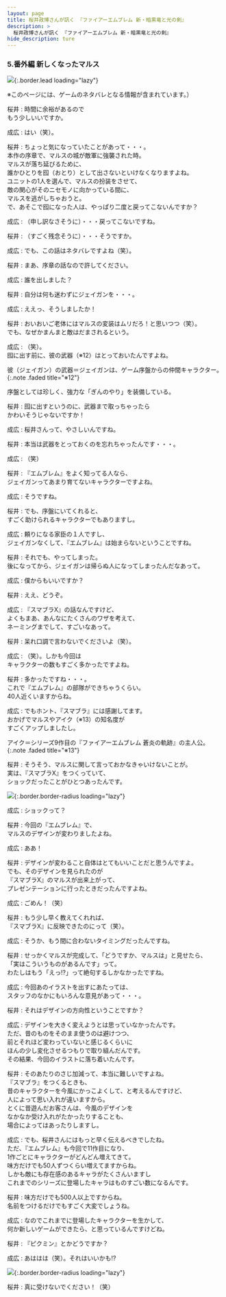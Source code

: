 ```yaml
---
layout: page
title: 桜井政博さんが訊く 『ファイアーエムブレム 新・暗黒竜と光の剣』
description: >
  桜井政博さんが訊く 『ファイアーエムブレム 新・暗黒竜と光の剣』
hide_description: ture
---
```


### 5.番外編 新しくなったマルス

![](/interviews/jp/nds/XXXX/vol1/img/mainvisual5.jpg){:.border.lead loading="lazy"}

※このページには、ゲームのネタバレとなる情報が含まれています。）

桜井
: 時間に余裕があるので<br>もう少しいいですか。

成広
: はい（笑）。	

桜井
: ちょっと気になっていたことがあって・・・。<br>本作の序章で、マルスの城が敵軍に強襲された時。<br>マルスが落ち延びるために、<br>誰かひとりを囮（おとり）として出さないといけなくなりますよね。<br>ユニットの1人を選んで、マルスの扮装をさせて、<br>敵の関心がそのニセモノに向かっている間に、<br>マルスを逃がしちゃおうと。<br>で、あそこで囮になった人は、やっぱり二度と戻ってこないんですか？

成広
: （申し訳なさそうに）・・・戻ってこないですね。

桜井
: （すごく残念そうに）・・・そうですか。

成広
: でも、この話はネタバレですよね（笑）。

桜井
: まあ、序章の話なので許してください。

成広
: 誰を出しました？

桜井
: 自分は何も迷わずにジェイガンを・・・。

成広
: ええっ、そうしましたか！

桜井
: おいおいご老体にはマルスの変装はムリだろ！と思いつつ（笑）。<br>でも、なぜかまんまと敵はだまされるという。

	

成広
: （笑）。<br>囮に出す前に、彼の武器（※12）はとっておいたんですよね。


 彼（ジェイガン）の武器＝ジェイガンは、ゲーム序盤からの仲間キャラクター。
{:.note .faded title="※12"}

序盤としては珍しく、強力な「ぎんのやり」を装備している。


桜井
: 囮に出すというのに、武器まで取っちゃったら<br>かわいそうじゃないですか！

成広
: 桜井さんって、やさしいんですね。

桜井
: 本当は武器をとっておくのを忘れちゃったんです・・・。

成広
: （笑）

桜井
: 『エムブレム』をよく知ってる人なら、<br>ジェイガンってあまり育てないキャラクターですよね。

成広
: そうですね。

桜井
: でも、序盤にいてくれると、<br>すごく助けられるキャラクターでもありますし。

成広
: 頼りになる家臣の１人ですし、<br>ジェイガンなくして、『エムブレム』は始まらないということですね。

桜井
: それでも、やってしまった。<br>後になってから、ジェイガンは帰らぬ人になってしまったんだなあって。

成広
: 僕からもいいですか？

桜井
: ええ、どうぞ。

成広
: 『スマブラX』の話なんですけど、<br>よくもまあ、あんなにたくさんのワザを考えて、<br>ネーミングまでして、すごいなあって。

桜井
: 呆れ口調で言わないでくださいよ（笑）。

成広
: （笑）。しかも今回は<br>キャラクターの数もすごく多かったですよね。

桜井
: 多かったですね・・・。<br>これで『エムブレム』の部隊ができちゃうくらい。<br>40人近くいますからね。

成広
: でもホント、『スマブラ』には感謝してます。<br>おかげでマルスやアイク（※13）の知名度が<br>すごくアップしましたし。


 アイク＝シリーズ9作目の『ファイアーエムブレム 蒼炎の軌跡』の主人公。
{:.note .faded title="※13"}


桜井
: そうそう、マルスに関して言っておかなきゃいけないことが。<br>実は、『スマブラX』をつくっていて、<br>ショックだったことがひとつあったんです。

![](/interviews/jp/nds/XXXX/vol1/img_int/image11.jpg){:.border.border-radius loading="lazy"}


成広
: ショックって？

桜井
: 今回の『エムブレム』で、<br>マルスのデザインが変わりましたよね。

成広
: ああ！

桜井
: デザインが変わること自体はとてもいいことだと思うんですよ。<br>でも、そのデザインを見られたのが<br>『スマブラX』のマルスが出来上がって、<br>プレゼンテーションに行ったときだったんですよね。

成広
: ごめん！（笑）

桜井
: もう少し早く教えてくれれば、<br>『スマブラX』に反映できたのにって（笑）。

成広
: そうか、もう間に合わないタイミングだったんですね。

桜井
: せっかくマルスが完成して、「どうですか、マルスは」と見せたら、<br>「実はこういうものがあるんです」って。<br>わたしはもう「えっ!?」って絶句するしかなかったですね。

成広
: 今回あのイラストを出すにあたっては、<br>スタッフのなかにもいろんな意見があって・・・。

桜井
: それはデザインの方向性ということですか？

成広
: デザインを大きく変えようとは思っていなかったんです。<br>ただ、昔のものをそのまま使うのは避けつつ、<br>前とそれほど変わっていないと感じるくらいに<br>ほんの少し変化させるつもりで取り組んだんです。<br>その結果、今回のイラストに落ち着いたんです。

桜井
: そのあたりのさじ加減って、本当に難しいですよね。<br>『スマブラ』をつくるときも、<br>昔のキャラクターを今風にかっこよくして、と考えるんですけど、<br>人によって思い入れが違いますから。<br>とくに昔遊んだお客さんは、今風のデザインを<br>なかなか受け入れがたかったりすることも、<br>場合によってはあったりしますし。

成広
: でも、桜井さんにはもっと早く伝えるべきでしたね。<br>ただ、『エムブレム』も今回で11作目になり、<br>1作ごとにキャラクターがどんどん増えてきて。<br>味方だけでも50人ずつくらい増えてますからね。<br>しかも敵にも存在感のあるキャラがたくさんいますし<br>これまでのシリーズに登場したキャラはものすごい数になるんです。

桜井
: 味方だけでも500人以上ですからね。<br>名前をつけるだけでもすごく大変でしょうね。

成広
: なのでこれまでに登場したキャラクターを生かして、<br>何か新しいゲームができたら、と思っているんですけどね。

桜井
: 『ピクミン』とかどうですか？

成広
: あははは（笑）。それはいいかも!?

![](/interviews/jp/nds/XXXX/vol1/img_int/image12.jpg){:.border.border-radius loading="lazy"}


桜井
: 真に受けないでください！（笑）


